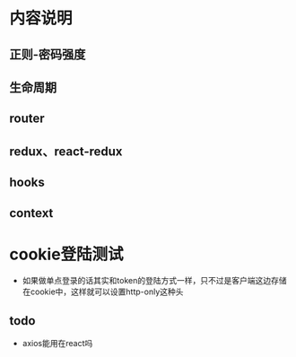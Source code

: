 # 内容说明
## 正则-密码强度
## 生命周期
## router
## redux、react-redux
## hooks
## context


# cookie登陆测试
+   如果做单点登录的话其实和token的登陆方式一样，只不过是客户端这边存储在cookie中，这样就可以设置http-only这种头

## todo
+   axios能用在react吗